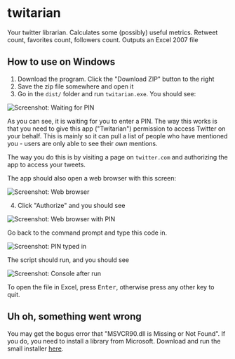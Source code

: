 twitarian
=========

Your twitter librarian. Calculates some (possibly) useful metrics.
Retweet count, favorites count, followers count.
Outputs an Excel 2007 file

## How to use on Windows

1. Download the program. Click the "Download ZIP" button to the right
2. Save the zip file somewhere and open it
3. Go in the `dist/` folder and run `twitarian.exe`. You should see:

![Screenshot: Waiting for PIN](https://raw.github.com/bcattle/twitarian/master/img/twitarian0.png)

As you can see, it is waiting for you to enter a PIN. The way this works is that you need to give this app ("Twitarian")
permission to access Twitter on your behalf. This is mainly so it can pull a list of people who have mentioned you -
users are only able to see their *own* mentions.

The way you do this is by visiting a page on `twitter.com` and authorizing the app to access your tweets.

The app should also open a web browser with this screen:

![Screenshot: Web browser](https://raw.github.com/bcattle/twitarian/master/img/twitarian2.png)

4. Click "Authorize" and you should see

![Screenshot: Web browser with PIN](https://raw.github.com/bcattle/twitarian/master/img/twitarian3.png)

Go back to the command prompt and type this code in.

![Screenshot: PIN typed in](https://raw.github.com/bcattle/twitarian/master/img/twitarian1.png)

The script should run, and you should see

![Screenshot: Console after run](https://raw.github.com/bcattle/twitarian/master/img/twitarian4.png)

To open the file in Excel, press <kbd>Enter</kbd>, otherwise press any other key to quit.

## Uh oh, something went wrong

You may get the bogus error that "MSVCR90.dll is Missing or Not Found". If you do, you need to install a library 
from Microsoft. Download and run the small installer [here](http://www.microsoft.com/en-us/download/details.aspx?id=29).
